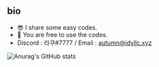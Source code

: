## bio

* 😎 I share some easy codes.
* 🥰 You are free to use the codes.
* Discord : 라쿠#7777 / Email : autumn@idyllc.xyz

![Anurag's GitHub stats](https://github-readme-stats.vercel.app/api?username=Lychee4321&show_icons=true&theme=radical)

